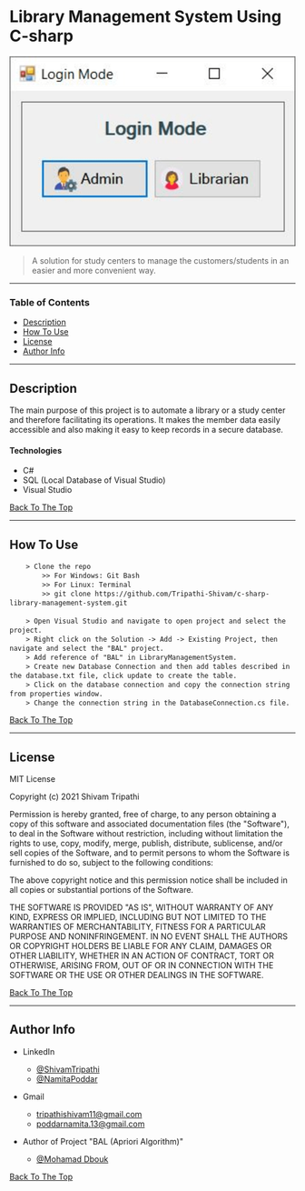 # Library Management System Using C-sharp

![Project Image](/images/output.gif)

> A solution for study centers to manage the customers/students in an easier and more convenient way.

---

### Table of Contents

-   [Description](#description)
-   [How To Use](#how-to-use)
-   [License](#license)
-   [Author Info](#author-info)

---

## Description

The main purpose of this project is to automate a library or a study center and therefore facilitating its operations. It makes the member data easily accessible and also making it easy to keep records in a secure database.

#### Technologies

-   C#
-   SQL (Local Database of Visual Studio)
-   Visual Studio

[Back To The Top](#library-management-system-using-c-sharp)

---

## How To Use

```
    > Clone the repo
        >> For Windows: Git Bash
        >> For Linux: Terminal
        >> git clone https://github.com/Tripathi-Shivam/c-sharp-library-management-system.git

    > Open Visual Studio and navigate to open project and select the project.
    > Right click on the Solution -> Add -> Existing Project, then navigate and select the "BAL" project.
    > Add reference of "BAL" in LibraryManagementSystem.
    > Create new Database Connection and then add tables described in the database.txt file, click update to create the table.
    > Click on the database connection and copy the connection string from properties window.
    > Change the connection string in the DatabaseConnection.cs file.
```

[Back To The Top](#library-management-system-using-c-sharp)

---

## License

MIT License

Copyright (c) 2021 Shivam Tripathi

Permission is hereby granted, free of charge, to any person obtaining a copy of this software and associated documentation files (the "Software"), to deal in the Software without restriction, including without limitation the rights to use, copy, modify, merge, publish, distribute, sublicense, and/or sell copies of the Software, and to permit persons to whom the Software is furnished to do so, subject to the following conditions:

The above copyright notice and this permission notice shall be included in all copies or substantial portions of the Software.

THE SOFTWARE IS PROVIDED "AS IS", WITHOUT WARRANTY OF ANY KIND, EXPRESS OR IMPLIED, INCLUDING BUT NOT LIMITED TO THE WARRANTIES OF MERCHANTABILITY, FITNESS FOR A PARTICULAR PURPOSE AND NONINFRINGEMENT. IN NO EVENT SHALL THE AUTHORS OR COPYRIGHT HOLDERS BE LIABLE FOR ANY CLAIM, DAMAGES OR OTHER LIABILITY, WHETHER IN AN ACTION OF CONTRACT, TORT OR OTHERWISE, ARISING FROM, OUT OF OR IN CONNECTION WITH THE SOFTWARE OR THE USE OR OTHER DEALINGS IN THE SOFTWARE.

[Back To The Top](#library-management-system-using-c-sharp)

---

## Author Info

-   LinkedIn

    -   [@ShivamTripathi](https://www.linkedin.com/in/tripathishivamrajesh/)
    -   [@NamitaPoddar](https://www.linkedin.com/in/namitapoddar/)

-   Gmail

    -   tripathishivam11@gmail.com
    -   poddarnamita.13@gmail.com

-   Author of Project "BAL (Apriori Algorithm)"

    -   [@Mohamad Dbouk](https://github.com/mhdbouk/Apriori)

[Back To The Top](#library-management-system-using-c-sharp)
